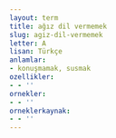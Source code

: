 ```yaml
---
layout: term
title: ağız dil vermemek
slug: agiz-dil-vermemek
letter: A
lisan: Türkçe
anlamlar:
- konuşmamak, susmak
ozellikler:
- - ''
ornekler:
- - ''
orneklerkaynak:
- - ''
---
```

